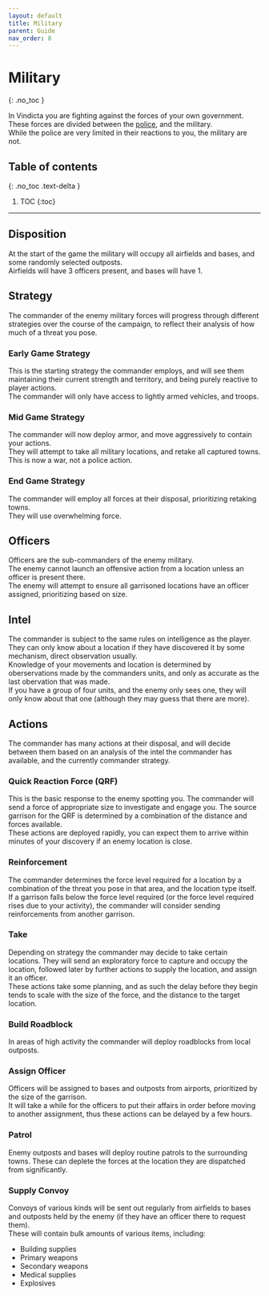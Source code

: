 ```yaml
---
layout: default
title: Military
parent: Guide
nav_order: 8
---
```


# Military
{: .no_toc }

In Vindicta you are fighting against the forces of your own government.  
These forces are divided between the [police](police), and the military.  
While the police are very limited in their reactions to you, the military are not.  

## Table of contents
{: .no_toc .text-delta }

1. TOC
{:toc}

---

## Disposition

At the start of the game the military will occupy all airfields and bases, and some randomly selected outposts.  
Airfields will have 3 officers present, and bases will have 1.  

## Strategy

The commander of the enemy military forces will progress through different strategies over the course of the campaign, to reflect their analysis of how much of a threat you pose.  

### Early Game Strategy

This is the starting strategy the commander employs, and will see them maintaining their current strength and territory, and being purely reactive to player actions.  
The commander will only have access to lightly armed vehicles, and troops.  

### Mid Game Strategy

The commander will now deploy armor, and move aggressively to contain your actions.  
They will attempt to take all military locations, and retake all captured towns.  
This is now a war, not a police action.  

### End Game Strategy

The commander will employ all forces at their disposal, prioritizing retaking towns.  
They will use overwhelming force.  

## Officers 

Officers are the sub-commanders of the enemy military.  
The enemy cannot launch an offensive action from a location unless an officer is present there.  
The enemy will attempt to ensure all garrisoned locations have an officer assigned, prioritizing based on size.  

## Intel

The commander is subject to the same rules on intelligence as the player.  
They can only know about a location if they have discovered it by some mechanism, direct observation usually.  
Knowledge of your movements and location is determined by oberservations made by the commanders units, 
and only as accurate as the last obervation that was made.  
If you have a group of four units, and the enemy only sees one, they will only know about that one 
(although they may guess that there are more).

## Actions

The commander has many actions at their disposal, and will decide between them based on an analysis of the intel 
the commander has available, and the currently commander strategy.  

### Quick Reaction Force (QRF) 

This is the basic response to the enemy spotting you. The commander will send a force of appropriate size to investigate 
and engage you. The source garrison for the QRF is determined by a combination of the distance and forces available.  
These actions are deployed rapidly, you can expect them to arrive within minutes of your discovery if an enemy location is close.  

### Reinforcement

The commander determines the force level required for a location by a combination of the threat you pose in that area, and 
the location type itself. If a garrison falls below the force level required (or the force level required rises due to your 
activity), the commander will consider sending reinforcements from another garrison.  

### Take

Depending on strategy the commander may decide to take certain locations. They will send an exploratory force to capture and
occupy the location, followed later by further actions to supply the location, and assign it an officer.  
These actions take some planning, and as such the delay before they begin tends to scale with the size of the force, and 
the distance to the target location.  

### Build Roadblock

In areas of high activity the commander will deploy roadblocks from local outposts.  

### Assign Officer

Officers will be assigned to bases and outposts from airports, prioritized by the size of the garrison.  
It will take a while for the officers to put their affairs in order before moving to another assignment, thus these actions can be delayed by a few hours.  

### Patrol

Enemy outposts and bases will deploy routine patrols to the surrounding towns. These can deplete the forces at the location they
are dispatched from significantly.  

### Supply Convoy

Convoys of various kinds will be sent out regularly from airfields to bases and outposts held by the enemy (if they have an officer there to request them).  
These will contain bulk amounts of various items, including:
- Building supplies
- Primary weapons
- Secondary weapons
- Medical supplies
- Explosives

